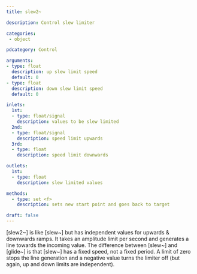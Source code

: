 ```yaml
---
title: slew2~

description: Control slew limiter

categories:
 - object

pdcategory: Control

arguments:
- type: float
  description: up slew limit speed
  default: 0
- type: float
  description: down slew limit speed
  default: 0

inlets:
  1st:
  - type: float/signal
    description: values to be slew limited
  2nd:
  - type: float/signal
    description: speed limit upwards
  3rd:
  - type: float
    description: speed limit downwards 

outlets:
  1st:
  - type: float
    description: slew limited values

methods:
  - type: set <f>
    description: sets new start point and goes back to target

draft: false
---
```


[slew2~] is like [slew~] but has independent values for upwards & downwards ramps. It takes an amplitude limit per second and generates a line towards the incoming value. The difference between [slew~] and [glide~] is that [slew~] has a fixed speed, not a fixed period. A limit of zero stops the line generation and a negative value turns the limiter off (but again, up and down limits are independent).
